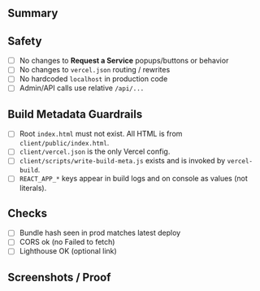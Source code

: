 ## Summary
<!-- What & why -->

## Safety
- [ ] No changes to **Request a Service** popups/buttons or behavior
- [ ] No changes to `vercel.json` routing / rewrites
- [ ] No hardcoded `localhost` in production code
- [ ] Admin/API calls use relative `/api/...`

## Build Metadata Guardrails
- [ ] Root `index.html` must not exist. All HTML is from `client/public/index.html`.
- [ ] `client/vercel.json` is the only Vercel config.
- [ ] `client/scripts/write-build-meta.js` exists and is invoked by `vercel-build`.
- [ ] `REACT_APP_*` keys appear in build logs and on console as values (not literals).

## Checks
- [ ] Bundle hash seen in prod matches latest deploy
- [ ] CORS ok (no Failed to fetch)
- [ ] Lighthouse OK (optional link)

## Screenshots / Proof
<!-- URLs, DevTools, validator, etc. -->